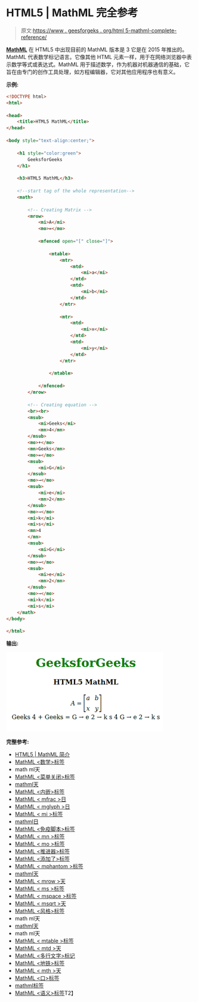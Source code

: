 # HTML5 | MathML 完全参考

> 原文:[https://www . geesforgeks . org/html 5-mathml-complete-reference/](https://www.geeksforgeeks.org/html5-mathml-complete-reference/)

[**MathML**](https://www.geeksforgeeks.org/html5-mathml-introduction/?ref=rp) 在 HTML5 中出现目前的 MathML 版本是 3 它是在 2015 年推出的。MathML 代表数学标记语言。它像其他 HTML 元素一样，用于在网络浏览器中表示数学等式或表达式。MathML 用于描述数学，作为机器对机器通信的基础，它旨在由专门的创作工具处理，如方程编辑器，它对其他应用程序也有意义。

**示例:**

```html
<!DOCTYPE html> 
<html> 

<head> 
    <title>HTML5 MathML</title> 
</head> 

<body style="text-align:center;"> 

    <h1 style="color:green"> 
        GeeksforGeeks 
    </h1> 

    <h3>HTML5 MathML</h3> 

    <!--start tag of the whole representation-->
    <math> 

        <!-- Creating Matrix -->
        <mrow> 
            <mi>A</mi> 
            <mo>=</mo> 

            <mfenced open="[" close="]"> 

                <mtable> 
                    <mtr> 
                        <mtd> 
                            <mi>a</mi> 
                        </mtd> 
                        <mtd> 
                            <mi>b</mi> 
                        </mtd> 
                    </mtr> 

                    <mtr> 
                        <mtd> 
                            <mi>x</mi> 
                        </mtd> 
                        <mtd> 
                            <mi>y</mi> 
                        </mtd> 
                    </mtr> 

                </mtable> 

            </mfenced> 
        </mrow> 

        <!-- Creating equation -->
        <br><br> 
        <msub> 
            <mi>Geeks</mi> 
            <mn>4</mn> 
        </msub> 
        <mo>+</mo> 
        <mn>Geeks</mn> 
        <mo>=</mo> 
        <msub> 
            <mi>G</mi> 
        </msub> 
        <mo>→</mo> 
        <msub> 
            <mi>e</mi> 
            <mn>2</mn> 
        </msub> 
        <mo>→</mo> 
        <mi>k</mi> 
        <mi>s</mi> 
        <mn>4 
        </mn> 
        <msub> 
            <mi>G</mi> 
        </msub> 
        <mo>→</mo> 
        <msub> 
            <mi>e</mi> 
            <mn>2</mn> 
        </msub> 
        <mo>→</mo> 
        <mi>k</mi> 
        <mi>s</mi> 
    </math> 
</body> 

</html> 
```

**输出:**

![](img/2bd166c025f040b326550042991c9be2.png)

**完整参考:**

*   [HTML5 | MathML 简介](https://www.geeksforgeeks.org/html5-mathml-introduction/?ref=rp)
*   [MathML <数学>标签](https://www.geeksforgeeks.org/html5-mathml-math-tag/)
*   math ml<maction>天
*   [MathML <菜单关闭>标签](https://www.geeksforgeeks.org/html5-mathml-menclose-tag/)
*   [mathml<mererror>天](https://www.geeksforgeeks.org/html5-mathml-merror-tag/)
*   [MathML <内嵌>标签](https://www.geeksforgeeks.org/html5-mathml-mfenched-tag/)
*   [MathML < mfrac >日](https://www.geeksforgeeks.org/html5-mathml-mfrac-tag/)
*   [MathML < mglyph >日](https://www.geeksforgeeks.org/html5-mathml-mglyph-tag/)
*   [MathML < mi >标签](https://www.geeksforgeeks.org/html5-mathml-mi-tag/)
*   [mathml<mlbeledr>日](https://www.geeksforgeeks.org/html5-mathml-mlabeledtr-tag/)
*   [MathML <免疫脚本>标签](https://www.geeksforgeeks.org/html5-mathml-mmultiscripts-tag/)
*   [MathML < mn >标签](https://www.geeksforgeeks.org/html5-mathml-mn-tag/)
*   [MathML < mo >标签](https://www.geeksforgeeks.org/html5-mathml-mo-tag/)
*   [MathML <推进器>标签](https://www.geeksforgeeks.org/html5-mathml-mover-tag/)
*   [MathML <添加了>标签](https://www.geeksforgeeks.org/html5-mathml-mpadded-tag/)
*   [MathML < mphantom >标签](https://www.geeksforgeeks.org/html5-mathml-mphantom-tag/)
*   [mathml<mrboot>天](https://www.geeksforgeeks.org/html5-mathml-mroot-tag/)
*   [MathML < mrow >天](https://www.geeksforgeeks.org/html5-mathml-mrow-tag/)
*   [MathML < ms >标签](https://www.geeksforgeeks.org/html5-mathml-ms-tag/)
*   [MathML < mspace >标签](https://www.geeksforgeeks.org/html5-mathml-mspace-tag/)
*   [MathML < msqrt >天](https://www.geeksforgeeks.org/html5-mathml-msqrt-tag/)
*   [MathML <风格>标签](https://www.geeksforgeeks.org/html5-mathml-style-tag/)
*   math ml<msub>天
*   [mathml<mssubup>天](https://www.geeksforgeeks.org/html5-mathml-msubsup-tag/)
*   math ml<msup>天
*   [MathML < mtable >标签](https://www.geeksforgeeks.org/html5-mathml-mtable-tag/)
*   [MathML < mtd >天](https://www.geeksforgeeks.org/html5-mathml-mtd-tag/)
*   [MathML <多行文字>标记](https://www.geeksforgeeks.org/html5-mathml-mtext-tag/)
*   [MathML <地铁>标签](https://www.geeksforgeeks.org/html5-mathml-mtr-tag/)
*   [MathML < mth >天](https://www.geeksforgeeks.org/html5-mathml-mth-tag/)
*   [MathML <口>标签](https://www.geeksforgeeks.org/html5-mathml-munder-tag/)
*   [mathml<munder>标签](https://www.geeksforgeeks.org/html5-mathml-munderover-tag/)
*   [MathML <语义>标签](https://www.geeksforgeeks.org/html5-mathml-semantics-tag/)T2】